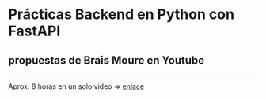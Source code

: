 # Prácticas Backend en Python con FastAPI 
## propuestas de Brais Moure en Youtube
<hr />
Aprox. 8 horas en un solo video => <a href="https://www.youtube.com/watch?v=_y9qQZXE24A&ab_channel=MoureDevbyBraisMoure">enlace</a>
